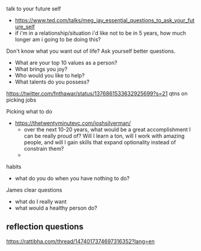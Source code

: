 
talk to your future self
- https://www.ted.com/talks/meg_jay_essential_questions_to_ask_your_future_self
- if i'm in a relationship/situation i'd like not to be in 5 years, how much longer am i going to be doing this?

Don't know what you want out of life? Ask yourself better questions.
- What are your top 10 values as a person?
- What brings you joy?
- Who would you like to help?
- What talents do you possess?

https://twitter.com/fnthawar/status/1376861533632925699?s=21
qtns on picking jobs




Picking what to do
- https://thetwentyminutevc.com/joshsilverman/
	- over the next 10-20 years, what would be a great accomplishment I can be really proud of? Will I learn a ton, will I work with amazing people, and will I gain skills that expand optionality instead of constrain them?
	- 


habits 
- what do you do when you have nothing to do? 

James clear questions
- what do I really want
- what would a healthy person do?


## reflection questions

https://rattibha.com/thread/1474017374697316352?lang=en